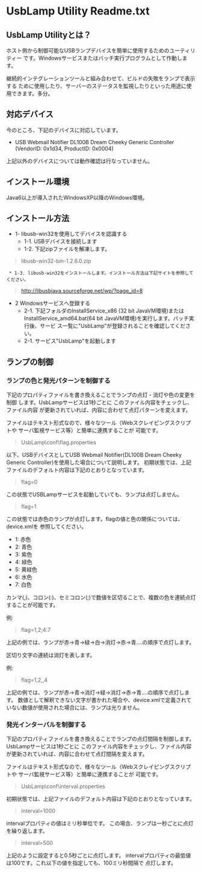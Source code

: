 

# UsbLamp Utility Readme.txt

## UsbLamp Utilityとは？

ホスト側から制御可能なUSBランプデバイスを簡単に使用するためのユーティリティー
です。Windowsサービスまたはバッチ実行プログラムとして作動します。

継続的インテグレーションツールと組み合わせて、ビルドの失敗をランプで表示する
ために使用したり、サーバーのステータスを監視したりといった用途に使用できます。多分。

## 対応デバイス

今のところ、下記のデバイスに対応しています。

  * USB Webmail Notifier
DL100B Dream Cheeky Generic Controller
(VendorID: 0x1d34, ProductID: 0x0004)

上記以外のデバイスについては動作確認は行なっていません。


## インストール環境

Java6以上が導入されたWindowsXP以降のWindows環境。


## インストール方法
   * 1- libusb-win32を使用してデバイスを認識する
     * 1-1. USBデバイスを接続します
     * 1-2. 下記zipファイルを解凍します。

  >libusb-win32-bin-1.2.6.0.zip

     * 1-3. libusb-win32をインストールします。インストール方法は下記サイトを参照してください。

  > http://libusbjava.sourceforge.net/wp/?page_id=8


  * 2 Windowsサービスへ登録する
     * 2-1. 下記フォルダのInstallService\_x86 (32 bit JavaVM環境)または
InstallService\_amd64.bat(64 bit JavaVM環境)を実行します。バッチ実行後、サービ
ス一覧に"UsbLamp"が登録されることを確認してください。
     * 2-1. サービス"UsbLamp"を起動します


## ランプの制御

### ランプの色と発光パターンを制御する

下記のプロパティファイルを書き換えることでランプの点灯・消灯や色の変更を制御
します。UsbLampサービスは1秒ごとに このファイル内容をチェックし、ファイル内容
が更新されていれば、内容に合わせて点灯パターンを変えます。

ファイルはテキスト形式なので、様々なツール（Webスクレイピングスクリプトや
サーバ監視サービス等）と簡単に連携することが 可能です。

> UsbLamp\conf\flag.properties
  
以下、USBデバイスとしてUSB Webmail Notifier(DL100B Dream Cheeky Generic Controller)を使用した場合について説明します。
初期状態では、上記ファイルのデフォルト内容は下記のとおりとなっています。

> flag=0

  この状態でUSBLampサービスを起動していても、ランプは点灯しません。
> flag=1

この状態では赤色のランプが点灯します。flagの値と色の関係については、device.xmlを
  参照してください。

 * 1: 赤色
 * 2: 青色
 * 3: 紫色
 * 4: 緑色
 * 5: 黄緑色
 * 6: 水色
 * 7: 白色

カンマ(,)、コロン(:)、セミコロン(;)で数値を区切ることで、複数の色を連続点灯することが可能です。

例: 
> flag=1,2;4:7

上記の例では、ランプが赤->青->緑->白->消灯->赤->青....の順序で点灯します。

区切り文字の連続は消灯を表します。

例: 
> flag=1,2,,4

上記の例では、ランプが赤->青->消灯->緑->消灯->赤->青....の順序で点灯します。
数値として解釈できない文字が書かれた場合や、device.xmlで定義されていない数値が使用された場合には、ランプは光りません。

### 発光インターバルを制御する

下記のプロパティファイルを書き換えることでランプの点灯間隔を制御します。
UsbLampサービスは1秒ごとに このファイル内容をチェックし、ファイル内容
が更新されていれば、内容に合わせて点灯間隔を変えます。

ファイルはテキスト形式なので、様々なツール（Webスクレイピングスクリプトや
サーバ監視サービス等）と簡単に連携することが 可能です。

> UsbLamp\conf\interval.properties

初期状態では、上記ファイルのデフォルト内容は下記のとおりとなっています。

> interval=1000

intervalプロパティの値はミリ秒単位です。
この場合、ランプは一秒ごとに点灯を繰り返します。

> interval=500

上記のように設定すると0.5秒ごとに点灯します。
intervalプロパティの最低値は100です。これ以下の値を指定しても、100ミリ秒間隔で
点灯します。
